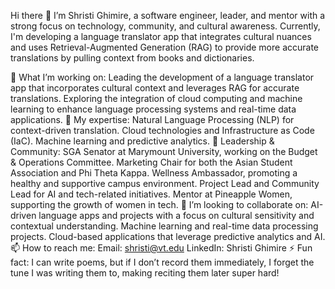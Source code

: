 Hi there 👋
I’m Shristi Ghimire, a software engineer, leader, and mentor with a strong focus on technology, community, and cultural awareness. Currently, I'm developing a language translator app that integrates cultural nuances and uses Retrieval-Augmented Generation (RAG) to provide more accurate translations by pulling context from books and dictionaries.

🔭 What I’m working on:
Leading the development of a language translator app that incorporates cultural context and leverages RAG for accurate translations.
Exploring the integration of cloud computing and machine learning to enhance language processing systems and real-time data applications.
🌱 My expertise:
Natural Language Processing (NLP) for context-driven translation.
Cloud technologies and Infrastructure as Code (IaC).
Machine learning and predictive analytics.
👯 Leadership & Community:
SGA Senator at Marymount University, working on the Budget & Operations Committee.
Marketing Chair for both the Asian Student Association and Phi Theta Kappa.
Wellness Ambassador, promoting a healthy and supportive campus environment.
Project Lead and Community Lead for AI and tech-related initiatives.
Mentor at Pineapple Women, supporting the growth of women in tech.
💬 I’m looking to collaborate on:
AI-driven language apps and projects with a focus on cultural sensitivity and contextual understanding.
Machine learning and real-time data processing projects.
Cloud-based applications that leverage predictive analytics and AI.
📫 How to reach me:
Email: shristi@vt.edu
LinkedIn: Shristi Ghimire
⚡ Fun fact:
I can write poems, but if I don’t record them immediately, I forget the tune I was writing them to, making reciting them later super hard!
